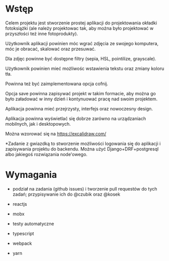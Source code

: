 # Wstęp

Celem projektu jest stworzenie prostej aplikacji do projektowania okładki fotoksiążki (ale należy projektowac tak, aby można było projektować w przyszłości też inne fotoprodukty).

Użytkownik aplikacji powinien móc wgrać zdjęcia ze swojego komputera, móc je obracać, skalować oraz przesuwać.

Dla zdjęc powinne być dostępne filtry (sepia, HSL, pointilize, grayscale).

Użytkownik powinien mieć możliwośc wstawienia tekstu oraz zmiany koloru tła.

Powinna też być zaimplementowana opcja cofnij.

Opcja save powinna zapisywać projekt w takim formacie, aby można go było załadować w inny dzień i kontynuować pracę nad swoim projektem.


Aplikacja powinna mieć przejrzysty, interfejs oraz nowoczesny design.


Aplikacja powinna wyświetlać się dobrze zarówno na urządzaniach mobilnych, jak i desktopowych.


Można wzorować się na https://excalidraw.com/

*Zadanie z gwiazdką to stworzenie możliwości logowania się do aplikacji i zapisywania projektu do backendu. Można użyć Django+DRF+postgresql albo jakiegoś rozwiązania node'owego.


# Wymagania

* podział na zadania (github issues) i tworzenie pull requestów do tych zadań; przypisywanie ich do @czubik oraz @kosek

* reactjs

* mobx

* testy automatyczne

* typescript

* webpack

* yarn



